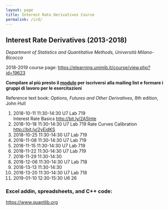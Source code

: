 ```yaml
---
layout: page
title: Interest Rate Derivatives Course
permalink: /ird/
---
```


## Interest Rate Derivatives (2013-2018)

_Department of Statistics and Quantitative Methods, Università Milano-Bicocca_

2018-2019 course page: <https://elearning.unimib.it/course/view.php?id=19623>

**Compilare al più presto il
[modulo](https://docs.google.com/forms/d/1KAcSd4Vh9mLL-Ub9WKtw5f77t2Eg-aHtRpeNBvSgKKg)
per iscriversi alla mailing list e formare i gruppi di lavoro per le esercitazioni**

Reference text book: _Options, Futures and Other Derivatives_, 8th edition, John Hull

1. 2018-10-11 11:30-14:30 U7 Lab 719  
   Interest Rate Basics <http://bit.ly/2A5lnte>
2. 2018-10-18 11:30-14:30 U7 Lab 719
   Rate Curves Calibration <http://bit.ly/2yEidKS>
3. 2018-10-25 11:30-14:30 U7 Lab 719
4. 2018-11-08 11:30-14:30 U7 Lab 719
5. 2018-11-15 11:30-14:30 U7 Lab 719
6. 2018-11-22 11:30-14:30 U7 Lab 719
7. 2018-11-29 11:30-14:30
8. 2018-12-06 11:30-14:30 U7 Lab 718
9. 2018-13-13 11:30-14:30
9. 2018-13-20 11:30-14:30 U7 Lab 718
10. 2019-01-10 12:30-15:30 U6 26

### Excel addin, spreadsheets, and C++ code:

<https://www.quantlib.org>
